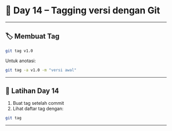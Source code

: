 # 📘 Day 14 – Tagging versi dengan Git

---

## 🏷️ Membuat Tag

```bash
git tag v1.0
```

Untuk anotasi:

```bash
git tag -a v1.0 -m "versi awal"
```

---

## 🧪 Latihan Day 14

1. Buat tag setelah commit
2. Lihat daftar tag dengan:

```bash
git tag
```

---
